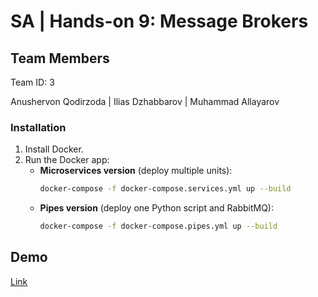 # SA | Hands-on 9: Message Brokers

## Team Members

Team ID: 3

Anushervon Qodirzoda | Ilias Dzhabbarov  |  Muhammad Allayarov

### Installation

1. Install Docker.
2. Run the Docker app:
   - **Microservices version** (deploy multiple units):
     ```bash
     docker-compose -f docker-compose.services.yml up --build
     ```
   - **Pipes version** (deploy one Python script and RabbitMQ):
     ```bash
     docker-compose -f docker-compose.pipes.yml up --build
     ```



## Demo

[Link]()
